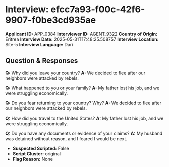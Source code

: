 # Interview: efcc7a93-f00c-42f6-9907-f0be3cd935ae
**Applicant ID:** APP_0384
**Interviewer ID:** AGENT_9322
**Country of Origin:** Eritrea
**Interview Date:** 2025-05-31T17:48:25.508757
**Interview Location:** Site-5
**Interview Language:** Dari

## Question & Responses

**Q:** Why did you leave your country?
**A:** We decided to flee after our neighbors were attacked by rebels.

**Q:** What happened to you or your family?
**A:** My father lost his job, and we were struggling economically.

**Q:** Do you fear returning to your country? Why?
**A:** We decided to flee after our neighbors were attacked by rebels.

**Q:** How did you travel to the United States?
**A:** My father lost his job, and we were struggling economically.

**Q:** Do you have any documents or evidence of your claims?
**A:** My husband was detained without reason, and I feared I would be next.

- **Suspected Scripted:** False
- **Script Cluster:** original
- **Flag Reason:** None